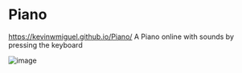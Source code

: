# Piano


https://kevinwmiguel.github.io/Piano/
A Piano online with sounds by pressing the keyboard

![image](https://user-images.githubusercontent.com/59360014/235958824-643fc2f7-e6bb-4e83-aa16-d18859f9b2aa.png)
